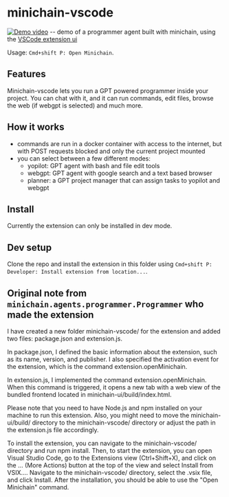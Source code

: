 # minichain-vscode
[![Demo video](https://img.youtube.com/vi/b0CbP-kUJt0/0.jpg)](https://www.youtube.com/watch?v=b0CbP-kUJt0)
-- demo of a programmer agent built with minichain, using the [VSCode extension ui](./minichain-vscode/)

Usage: `Cmd+shift P: Open Minichain`.

## Features
Minichain-vscode lets you run a GPT powered programmer inside your project. You can chat with it, and it can run commands, edit files, browse the web (if webgpt is selected) and much more.

## How it works
- commands are run in a docker container with access to the internet, but with POST requests blocked and only the current project mounted
- you can select between a few different modes:
    - yopilot: GPT agent with bash and file edit tools
    - webgpt: GPT agent with google search and a text based browser
    - planner: a GPT project manager that can assign tasks to yopilot and webgpt

## Install
Currently the extension can only be installed in dev mode.

## Dev setup
Clone the repo and install the extension in this folder using `Cmd+shift P: Developer: Install extension from location...`.


## Original note from `minichain.agents.programmer.Programmer` who made the extension
I have created a new folder minichain-vscode/ for the extension and added two files: package.json and extension.js.

In package.json, I defined the basic information about the extension, such as its name, version, and publisher. I also specified the activation event for the extension, which is the command extension.openMinichain.

In extension.js, I implemented the command extension.openMinichain. When this command is triggered, it opens a new tab with a web view of the bundled frontend located in minichain-ui/build/index.html.

Please note that you need to have Node.js and npm installed on your machine to run this extension. Also, you might need to move the minichain-ui/build/ directory to the minichain-vscode/ directory or adjust the path in the extension.js file accordingly.

To install the extension, you can navigate to the minichain-vscode/ directory and run npm install. Then, to start the extension, you can open Visual Studio Code, go to the Extensions view (Ctrl+Shift+X), and click on the ... (More Actions) button at the top of the view and select Install from VSIX.... Navigate to the minichain-vscode/ directory, select the .vsix file, and click Install. After the installation, you should be able to use the "Open Minichain" command.